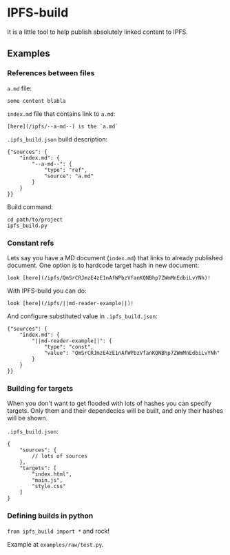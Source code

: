 IPFS-build
==========

It is a little tool to help publish absolutely linked content to IPFS.

Examples
--------

### References between files

`a.md` file:

    some content blabla

`index.md` file that contains link to `a.md`:

    [here](/ipfs/--a-md--) is the `a.md`

`.ipfs_build.json` build description:

    {"sources": {
        "index.md": {
            "--a-md--": {
                "type": "ref",
                "source": "a.md"
            }
        }
    }}

Build command:

    cd path/to/project
    ipfs_build.py

### Constant refs

Lets say you have a MD document (`index.md`) that links to already
published document. One option is to hardcode target hash in new
document:

    look [here](/ipfs/QmSrCRJmzE4zE1nAfWPbzVfanKQNBhp7ZWmMnEdbiLvYNh)!

With IPFS-build you can do:

    look [here](/ipfs/||md-reader-example||)!

And configure substituted value in `.ipfs_build.json`:

    {"sources": {
        "index.md": {
            "||md-reader-example||": {
                "type": "const",
                "value": "QmSrCRJmzE4zE1nAfWPbzVfanKQNBhp7ZWmMnEdbiLvYNh"
            }
        }
    }}

### Building for targets

When you don't want to get flooded with lots of hashes you can specify
targets. Only them and their dependecies will be built, and only their
hashes will be shown.

`.ipfs_build.json`:

    {
        "sources": {
            // lots of sources
        },
        "targets": [
            "index.html",
            "main.js",
            "style.css"
        ]
    }

### Defining builds in python

`from ipfs_build import *` and rock!

Example at `examples/raw/test.py`.
